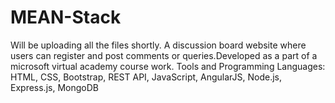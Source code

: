 # MEAN-Stack
Will be uploading all the files shortly.
A discussion board website where users can register and post comments or queries.Developed as a part of a microsoft virtual academy course work. Tools and Programming Languages: HTML, CSS, Bootstrap, REST API, JavaScript, AngularJS, Node.js, Express.js, MongoDB            
